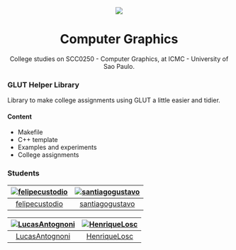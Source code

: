 <p align="center">
  <img src="http://i.imgur.com/pOyYlcE.png"/>
  <h1 align="center">Computer Graphics</h1>
  <p align="center">College studies on SCC0250 - Computer Graphics, at ICMC - University of Sao Paulo.</p>
</p>

### GLUT Helper Library
Library to make college assignments using GLUT 
a little easier and tidier. 

#### Content
- Makefile
- C++ template
- Examples and experiments
- College assignments

### Students
[![felipecustodio](https://avatars0.githubusercontent.com/u/4261743?v=4&s=80)](https://github.com/felipecustodio) | [![santiagogustavo](https://avatars3.githubusercontent.com/u/7660584?v=4&s=80)](https://github.com/santiagogustavo)  |
| :--:|:--: |
|  [felipecustodio](https://github.com/felipecustodio) | [santiagogustavo](https://github.com/santiagogustavo)  |

|  [![LucasAntognoni](https://avatars2.githubusercontent.com/u/12336627?v=4&s=80)](https://github.com/LucasAntognoni) | [![HenriqueLosc](https://avatars3.githubusercontent.com/u/7660603?v=4&s=80)](https://github.com/HenriqueLosc)  |
| :--:|:--: |
|  [LucasAntognoni](https://github.com/LucasAntognoni) | [HenriqueLosc](https://github.com/HenriqueLosc)  |
